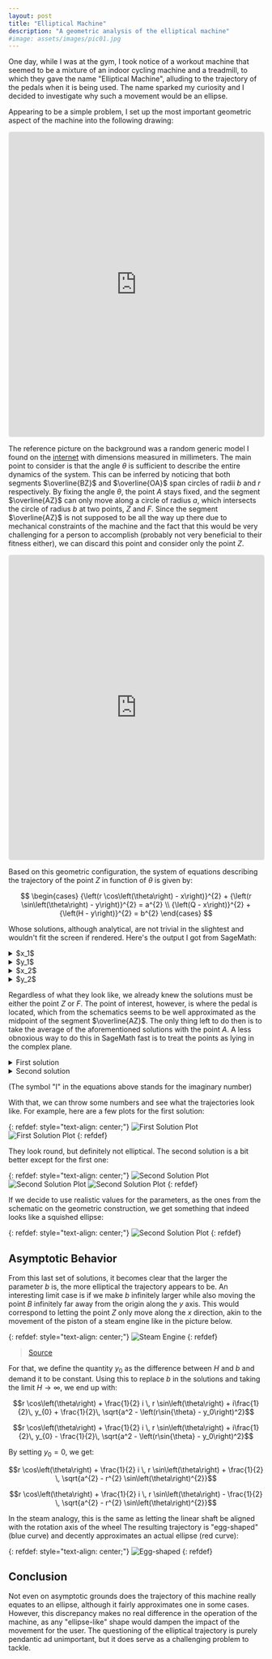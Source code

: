 ```yaml
---
layout: post
title: "Elliptical Machine"
description: "A geometric analysis of the elliptical machine"
#image: assets/images/pic01.jpg
---
```


<style>
.responsive-wrap iframe{ width: 100%;}
</style>

One day, while I was at the gym, I took notice of a workout machine that seemed to be a mixture of an indoor cycling machine and a treadmill, to which they gave the name "Elliptical Machine", alluding to the trajectory of the pedals when it is being used. The name sparked my curiosity and I decided to investigate why such a movement would be an ellipse.

Appearing to be a simple problem, I set up the most important geometric aspect of the machine into the following drawing:

<div class="responsive-wrap">
<iframe src="https://www.geogebra.org/geometry/rzryq9hs?embed" height="600" allowfullscreen="true" mozallowfullscreen="true" webkitallowfullscreen="true" style="border: 1px solid #e4e4e4;border-radius: 4px;" frameborder="0"></iframe>
</div>

The reference picture on the background was a random generic model I found on the [internet](https://www.mrmarketplace.com/elliptical-xc-140/) with dimensions measured in millimeters. The main point to consider is that the angle $\theta$ is sufficient to describe the entire dynamics of the system. This can be inferred by noticing that both segments $\overline{BZ}$ and $\overline{OA}$ span circles of radii $b$ and $r$ respectively. By fixing the angle $\theta$, the point $A$ stays fixed, and the segment $\overline{AZ}$ can only move along a circle of radius $a$, which intersects the circle of radius $b$ at two points, $Z$ and $F$. Since the segment $\overline{AZ}$ is not supposed to be all the way up there due to mechanical constraints of the machine and the fact that this would be very challenging for a person to accomplish (probably not very beneficial to their fitness either), we can discard this point and consider only the point $Z$.

<div class="responsive-wrap">
<iframe src="https://www.geogebra.org/geometry/xfdw36kp?embed" height="600" allowfullscreen="true" mozallowfullscreen="true" webkitallowfullscreen="true" style="border: 1px solid #e4e4e4;border-radius: 4px;" frameborder="0"></iframe>
</div>

Based on this geometric configuration, the system of equations describing the trajectory of the point $Z$ in function of $\theta$ is given by:

$$
\begin{cases}
{\left(r \cos\left(\theta\right) - x\right)}^{2} + {\left(r \sin\left(\theta\right) - y\right)}^{2} = a^{2} \\
{\left(Q - x\right)}^{2} + {\left(H - y\right)}^{2} = b^{2}
\end{cases}
$$

Whose solutions, although analytical, are not trivial in the slightest and wouldn't fit the screen if rendered. Here's the output I got from SageMath:

<details>
<summary>$x_1$</summary>
<code>
x == 1/2*(2*Q*r^2*cos(theta)^2 - H^2*Q - Q^3 - Q*a^2 + Q*b^2 - Q*r^2 - (r^3 + (H^2 - Q^2 - a^2 + b^2)*r)*cos(theta) + 2*(H*r^2*cos(theta) + H*Q*r)*sin(theta) + sqrt(4*(H^2 - Q^2)*r^2*cos(theta)^2 - H^4 - 2*H^2*Q^2 - Q^4 - a^4 - b^4 - r^4 + 2*(H^2 + Q^2)*a^2 + 2*(H^2 + Q^2 + a^2)*b^2 - 2*(3*H^2 + Q^2 - a^2 - b^2)*r^2 + 4*(Q*r^3 + (H^2*Q + Q^3 - Q*a^2 - Q*b^2)*r)*cos(theta) - 4*(2*H*Q*r^2*cos(theta) - H*r^3 - (H^3 + H*Q^2 - H*a^2 - H*b^2)*r)*sin(theta))*(r*sin(theta) - H))/(2*Q*r*cos(theta) + 2*H*r*sin(theta) - H^2 - Q^2 - r^2)
</code>
</details>

<details>
<summary>$y_1$</summary>
<code>
y == -1/2*(2*H*r^2*cos(theta)^2 - 2*H*Q*r*cos(theta) + H^3 + H*Q^2 + H*a^2 - H*b^2 - H*r^2 - (2*Q*r^2*cos(theta) - r^3 + (H^2 - Q^2 + a^2 - b^2)*r)*sin(theta) + sqrt(4*(H^2 - Q^2)*r^2*cos(theta)^2 - H^4 - 2*H^2*Q^2 - Q^4 - a^4 - b^4 - r^4 + 2*(H^2 + Q^2)*a^2 + 2*(H^2 + Q^2 + a^2)*b^2 - 2*(3*H^2 + Q^2 - a^2 - b^2)*r^2 + 4*(Q*r^3 + (H^2*Q + Q^3 - Q*a^2 - Q*b^2)*r)*cos(theta) - 4*(2*H*Q*r^2*cos(theta) - H*r^3 - (H^3 + H*Q^2 - H*a^2 - H*b^2)*r)*sin(theta))*(r*cos(theta) - Q))/(2*Q*r*cos(theta) + 2*H*r*sin(theta) - H^2 - Q^2 - r^2)
</code>
</details>

<details>
<summary>$x_2$</summary>
<code>
x == 1/2*(2*Q*r^2*cos(theta)^2 - H^2*Q - Q^3 - Q*a^2 + Q*b^2 - Q*r^2 - (r^3 + (H^2 - Q^2 - a^2 + b^2)*r)*cos(theta) + 2*(H*r^2*cos(theta) + H*Q*r)*sin(theta) - sqrt(4*(H^2 - Q^2)*r^2*cos(theta)^2 - H^4 - 2*H^2*Q^2 - Q^4 - a^4 - b^4 - r^4 + 2*(H^2 + Q^2)*a^2 + 2*(H^2 + Q^2 + a^2)*b^2 - 2*(3*H^2 + Q^2 - a^2 - b^2)*r^2 + 4*(Q*r^3 + (H^2*Q + Q^3 - Q*a^2 - Q*b^2)*r)*cos(theta) - 4*(2*H*Q*r^2*cos(theta) - H*r^3 - (H^3 + H*Q^2 - H*a^2 - H*b^2)*r)*sin(theta))*(r*sin(theta) - H))/(2*Q*r*cos(theta) + 2*H*r*sin(theta) - H^2 - Q^2 - r^2)
</code>
</details>

<details>
<summary>$y_2$</summary>
<code>
y == -1/2*(2*H*r^2*cos(theta)^2 - 2*H*Q*r*cos(theta) + H^3 + H*Q^2 + H*a^2 - H*b^2 - H*r^2 - (2*Q*r^2*cos(theta) - r^3 + (H^2 - Q^2 + a^2 - b^2)*r)*sin(theta) - sqrt(4*(H^2 - Q^2)*r^2*cos(theta)^2 - H^4 - 2*H^2*Q^2 - Q^4 - a^4 - b^4 - r^4 + 2*(H^2 + Q^2)*a^2 + 2*(H^2 + Q^2 + a^2)*b^2 - 2*(3*H^2 + Q^2 - a^2 - b^2)*r^2 + 4*(Q*r^3 + (H^2*Q + Q^3 - Q*a^2 - Q*b^2)*r)*cos(theta) - 4*(2*H*Q*r^2*cos(theta) - H*r^3 - (H^3 + H*Q^2 - H*a^2 - H*b^2)*r)*sin(theta))*(r*cos(theta) - Q))/(2*Q*r*cos(theta) + 2*H*r*sin(theta) - H^2 - Q^2 - r^2)
</code>
</details>

Regardless of what they look like, we already knew the solutions must be either the point $Z$ or $F$. The point of interest, however, is where the pedal is located, which from the schematics seems to be well approximated as the midpoint of the segment $\overline{AZ}$. The only thing left to do then is to take the average of the aforementioned solutions with the point $A$. A less obnoxious way to do this in SageMath fast is to treat the points as lying in the complex plane.

<details>
<summary>First solution</summary>
<code>
1/2*r*cos(theta) + 1/2*I*r*sin(theta) + 1/4*(2*(-I*H + Q)*r^2*cos(theta)^2 - I*H^3 - H^2*Q - I*H*Q^2 - Q^3 + (-I*H - Q)*a^2 + (I*H + Q)*b^2 + (I*H - Q)*r^2 - (r^3 + (H^2 - 2*I*H*Q - Q^2 - a^2 + b^2)*r)*cos(theta) + (2*(H + I*Q)*r^2*cos(theta) - I*r^3 + (I*H^2 + 2*H*Q - I*Q^2 + I*a^2 - I*b^2)*r)*sin(theta) - sqrt(4*(H^2 - Q^2)*r^2*cos(theta)^2 - H^4 - 2*H^2*Q^2 - Q^4 - a^4 - b^4 - r^4 + 2*(H^2 + Q^2)*a^2 + 2*(H^2 + Q^2 + a^2)*b^2 - 2*(3*H^2 + Q^2 - a^2 - b^2)*r^2 + 4*(Q*r^3 + (H^2*Q + Q^3 - Q*a^2 - Q*b^2)*r)*cos(theta) - 4*(2*H*Q*r^2*cos(theta) - H*r^3 - (H^3 + H*Q^2 - H*a^2 - H*b^2)*r)*sin(theta))*(I*r*cos(theta) - r*sin(theta) + H - I*Q))/(2*Q*r*cos(theta) + 2*H*r*sin(theta) - H^2 - Q^2 - r^2)
</code>
</details>

<details>
<summary>Second solution</summary>
<code>
1/2*r*cos(theta) + 1/2*I*r*sin(theta) + 1/4*(2*(C*cos(gamma) - I*C*sin(gamma))*r^2*cos(theta)^2 - (C*cos(gamma) - I*C*sin(gamma))*r^2 - (C^3 + C*a^2 - C*b^2)*cos(gamma) - (r^3 - (2*C^2*cos(gamma)^2 + 2*I*C^2*cos(gamma)*sin(gamma) - C^2 + a^2 - b^2)*r)*cos(theta) - (I*C^3 + I*C*a^2 - I*C*b^2)*sin(gamma) - (2*(-I*C*cos(gamma) - C*sin(gamma))*r^2*cos(theta) + I*r^3 + (2*I*C^2*cos(gamma)^2 - 2*C^2*cos(gamma)*sin(gamma) - I*C^2 - I*a^2 + I*b^2)*r)*sin(theta) + sqrt(-4*(2*C^2*cos(gamma)^2 - C^2)*r^2*cos(theta)^2 - C^4 + 2*C^2*a^2 - a^4 - b^4 - r^4 + 2*(C^2 + a^2)*b^2 + 2*(2*C^2*cos(gamma)^2 - 3*C^2 + a^2 + b^2)*r^2 + 4*(C*r^3*cos(gamma) + (C^3 - C*a^2 - C*b^2)*r*cos(gamma))*cos(theta) - 4*(2*C^2*r^2*cos(gamma)*cos(theta)*sin(gamma) - C*r^3*sin(gamma) - (C^3 - C*a^2 - C*b^2)*r*sin(gamma))*sin(theta))*(-I*C*cos(gamma) + I*r*cos(theta) + C*sin(gamma) - r*sin(theta)))/(2*C*r*cos(gamma)*cos(theta) + 2*C*r*sin(gamma)*sin(theta) - C^2 - r^2)
</code>
</details>

(The symbol "I" in the equations above stands for the imaginary number)

With that, we can throw some numbers and see what the trajectories look like. For example, here are a few plots for the first solution:

{: refdef: style="text-align: center;"}
![First Solution Plot](/assets/images/2023/2023-05-05-elliptical/plot1.svg)
![First Solution Plot](/assets/images/2023/2023-05-05-elliptical/plot2.svg)
{: refdef}

They look round, but definitely not elliptical. The second solution is a bit better except for the first one:

{: refdef: style="text-align: center;"}
![Second Solution Plot](/assets/images/2023/2023-05-05-elliptical/plot3.svg)
![Second Solution Plot](/assets/images/2023/2023-05-05-elliptical/plot4.svg)
![Second Solution Plot](/assets/images/2023/2023-05-05-elliptical/plot5.svg)
{: refdef}

If we decide to use realistic values for the parameters, as the ones from the schematic on the geometric construction, we get something that indeed looks like a squished ellipse:

{: refdef: style="text-align: center;"}
![Second Solution Plot](/assets/images/2023/2023-05-05-elliptical/realistic.svg)
{: refdef}

## Asymptotic Behavior

From this last set of solutions, it becomes clear that the larger the parameter $b$ is, the more elliptical the trajectory appears to be. An interesting limit case is if we make $b$ infinitely larger while also moving the point $B$ infinitely far away from the origin along the $y$ axis. This would correspond to letting the point $Z$ only move along the $x$ direction, akin to the movement of the piston of a steam engine like in the picture below.

{: refdef: style="text-align: center;"}
![Steam Engine](/assets/images/2023/2023-05-05-elliptical/steam_engine.gif)
{: refdef}

> [Source](https://www.cs.mcgill.ca/~rwest/wikispeedia/wpcd/wp/s/Steam_engine.htm)

For that, we define the quantity $y_0$ as the difference between $H$ and $b$ and demand it to be constant. Using this to replace $b$ in the solutions and taking the limit $H\to\infty$, we end up with:

$$r \cos\left(\theta\right) + \frac{1}{2} i \, r \sin\left(\theta\right) + i\frac{1}{2}\, y_{0} + \frac{1}{2}\, \sqrt{a^2 - \left(r\sin{\theta} - y_0\right)^2}$$

$$r \cos\left(\theta\right) + \frac{1}{2} i \, r \sin\left(\theta\right) + i\frac{1}{2}\, y_{0} - \frac{1}{2}\, \sqrt{a^2 - \left(r\sin{\theta} - y_0\right)^2}$$


By setting $y_0=0$, we get:

$$r \cos\left(\theta\right) + \frac{1}{2} i \, r \sin\left(\theta\right) + \frac{1}{2} \, \sqrt{a^{2} - r^{2} \sin\left(\theta\right)^{2}}$$

$$r \cos\left(\theta\right) + \frac{1}{2} i \, r \sin\left(\theta\right) - \frac{1}{2} \, \sqrt{a^{2} - r^{2} \sin\left(\theta\right)^{2}}$$

In the steam analogy, this is the same as letting the linear shaft be aligned with the rotation axis of the wheel The resulting trajectory is "egg-shaped" (blue curve) and decently approximates an actual ellipse (red curve):

{: refdef: style="text-align: center;"}
![Egg-shaped](/assets/images/2023/2023-05-05-elliptical/egg.svg)
{: refdef}

## Conclusion

Not even on asymptotic grounds does the trajectory of this machine really equates to an ellipse, although it fairly approximates one in some cases. However, this discrepancy makes no real difference in the operation of the machine, as any "ellipse-like" shape would dampen the impact of the movement for the user. The questioning of the elliptical trajectory is purely pendantic ad unimportant, but it does serve as a challenging problem to tackle.